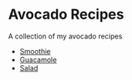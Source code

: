 # Avocado Recipes
A collection of my avocado recipes

* [Smoothie](avocado_smoothie.md)
* [Guacamole](guacamole.md)
* [Salad](avocado_tomato_salad.md)

